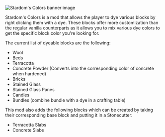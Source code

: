 ![Stardom's Colors banner image](https://cdn.modrinth.com/data/cached_images/03e4f710670504f022af2a212039154bebfc678e.png)


Stardom's Colors is a mod that allows the player to dye various blocks by right clicking them with a dye. These blocks offer more customization than the regular vanilla counterparts as it allows you to mix various dye colors to get the specific block color you're looking for.

The current list of dyeable blocks are the following:
- Wool
- Beds
- Terracotta
- Concrete Powder (Converts into the corresponding color of concrete when hardened)
- Bricks
- Stained Glass
- Stained Glass Panes
- Candles
- Bundles (combine bundle with a dye in a crafting table)

This mod also adds the following blocks which can be created by taking their corresponding base block and putting it in a Stonecutter:
- Terracotta Slabs
- Concrete Slabs
